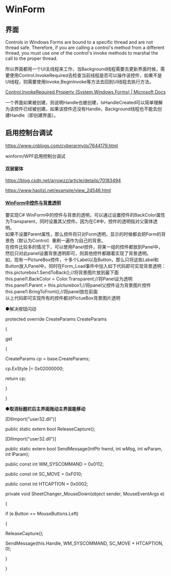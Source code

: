 # WinForm

## 界面

Controls in Windows Forms are bound to a specific thread and are not thread safe. Therefore, if you are calling a control's method from a different thread, you must use one of the control's invoke methods to marshal the call to the proper thread.

所以界面都用一个UI主线程来工作，当Background线程需要去更新界面时候，需要使用Control.InvokeRequired去检查当前线程是否可以操作该控件，如果不是UI线程，则需要使用Invoke,BeginInvoke等方法去回到UI线程去执行方法。

[Control.InvokeRequired Property (System.Windows.Forms) \| Microsoft Docs](https://docs.microsoft.com/en-us/dotnet/api/system.windows.forms.control.invokerequired?redirectedfrom=MSDN&view=windowsdesktop-6.0#System_Windows_Forms_Control_InvokeRequired)

一个界面如果被创建，则说明Handle也被创建，IsHandleCreated可以简单理解为该控件已经被创建。如果该控件还没有Handle，Background线程也不能去创建Handle（即创建界面）。

## 启用控制台调试

<https://www.cnblogs.com/cyberarmy/p/7644179.html>

winform/WPF启用控制台调试

#### 双层窗体

<https://blog.csdn.net/arrowzz/article/details/70183494>

<https://www.haolizi.net/example/view_24546.html>

#### [WinForm中控件与背景透明](https://www.cnblogs.com/chengxiaohui/articles/1921608.html)

要实现C\# WinForm中的控件与背景的透明，可以通过设置控件的BackColor属性为Transparent，同时设置其父控件。因为在C\#中，控件的透明指对父窗体透明。  
如果不设置Parent属性，那么控件将只对Form透明，显示的时候都会把Form的背景色（默认为Control）重刷一遍作为自己的背景。  
在控件比较多的情况下，可以使用Panel控件，将某一组的控件都放到Panel中，然后只对此panel设置背景透明即可，则其他控件都跟着实现了背景透明。  
如，现有一PictureBox控件，十多个Label以及Button，那么只将这些Label和Button放入Panel中。同时在Form_Load事件中加入如下代码即可实现背景透明：  
 this.picturebox1.SendToBack();//将背景图片放到最下面  
 this.panel1.BackColor = Color.Transparent;//将Panel设为透明  
 this.panel1.Parent = this.picturebox1;//将panel父控件设为背景图片控件  
 this.panel1.BringToFront();//将panel放在前面  
以上代码即可实现所有的控件都对PictueBox背景图片透明

●解决按钮闪动

protected override CreateParams CreateParams

{

get

{

CreateParams cp = base.CreateParams;

cp.ExStyle \|= 0x02000000;

return cp;

}

}

**●取消标题栏后主界面拖动主界面能移动**

[DllImport("user32.dll")]

public static extern bool ReleaseCapture();

[DllImport("user32.dll")]

public static extern bool SendMessage(IntPtr hwnd, int wMsg, int wParam, int lParam);

public const int WM_SYSCOMMAND = 0x0112;

public const int SC_MOVE = 0xF010;

public const int HTCAPTION = 0x0002;

private void SheetChanger_MouseDown(object sender, MouseEventArgs e)

{

if (e.Button == MouseButtons.Left)

{

ReleaseCapture();

SendMessage(this.Handle, WM_SYSCOMMAND, SC_MOVE + HTCAPTION, 0);

}

}